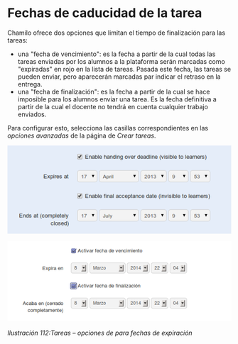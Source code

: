 # Fechas de caducidad de la tarea

Chamilo ofrece dos opciones que limitan el tiempo de finalización para las tareas:

* una "fecha de vencimiento": es la fecha a partir de la cual todas las tareas enviadas por los alumnos a la plataforma serán marcadas como "expiradas" en rojo en la lista de tareas. Pasada este fecha, las tareas se pueden enviar, pero aparecerán marcadas par indicar el retraso en la entrega.
* una "fecha de finalización": es la fecha a partir de la cual se hace imposible para los alumnos enviar una tarea. Es la fecha definitiva a partir de la cual el docente no tendrá en cuenta cualquier trabajo enviados.

Para configurar esto, selecciona las casillas correspondientes en las _opciones avanzadas_ de la página de _Crear tareas_.

![](../../.gitbook/assets/graphics72%20%284%29.png)

![](../../.gitbook/assets/graficos94%20%285%29.png)

_Ilustración 112:Tareas – opciones de para fechas de expiración_

